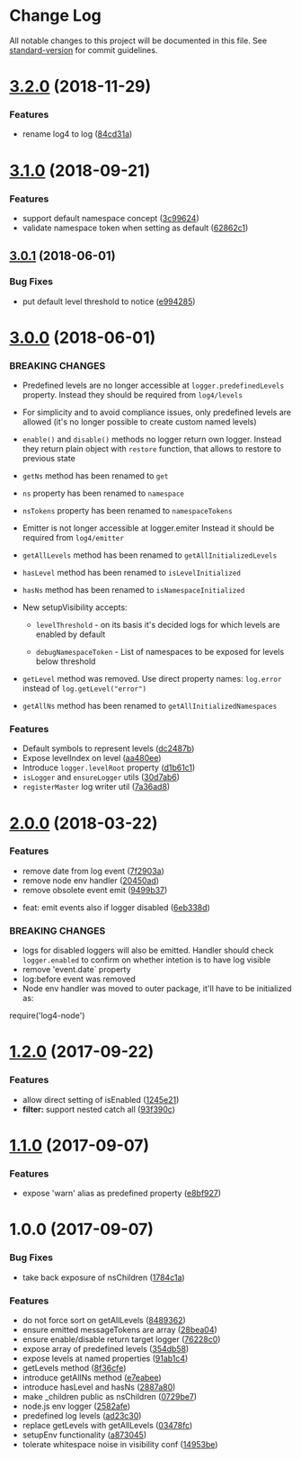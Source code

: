 # Change Log

All notable changes to this project will be documented in this file. See [standard-version](https://github.com/conventional-changelog/standard-version) for commit guidelines.

<a name="3.2.0"></a>
# [3.2.0](https://github.com/medikoo/log/compare/v3.1.0...v3.2.0) (2018-11-29)


### Features

* rename log4 to log ([84cd31a](https://github.com/medikoo/log/commit/84cd31a))



<a name="3.1.0"></a>
# [3.1.0](https://github.com/medikoo/log4/compare/v3.0.1...v3.1.0) (2018-09-21)


### Features

* support default namespace concept ([3c99624](https://github.com/medikoo/log4/commit/3c99624))
* validate namespace token when setting as default ([62862c1](https://github.com/medikoo/log4/commit/62862c1))



<a name="3.0.1"></a>
## [3.0.1](https://github.com/medikoo/log4/compare/v3.0.0...v3.0.1) (2018-06-01)


### Bug Fixes

* put default level threshold to notice ([e994285](https://github.com/medikoo/log4/commit/e994285))



<a name="3.0.0"></a>

# [3.0.0](https://github.com/medikoo/log4/compare/v2.0.0...v3.0.0) (2018-06-01)

### BREAKING CHANGES

*   Predefined levels are no longer accessible at `logger.predefinedLevels` property.
    Instead they should be required from `log4/levels`
*   For simplicity and to avoid compliance issues,
    only predefined levels are allowed (it's no
    longer possible to create custom named levels)
*   `enable()` and `disable()` methods no logger return own logger.
    Instead they return plain object with `restore` function, that allows to restore to previous state
*   `getNs` method has been renamed to
    `get`
*   `ns` property has been renamed to
    `namespace`
*   `nsTokens` property has been renamed to
    `namespaceTokens`
*   Emitter is not longer accessible at logger.emiter
    Instead it should be required from `log4/emitter`
*   `getAllLevels` method has been renamed to
    `getAllInitializedLevels`
*   `hasLevel` method has been renamed to
    `isLevelInitialized`
*   `hasNs` method has been renamed to
    `isNamespaceInitialized`
*   New setupVisibility accepts:

    *   `levelThreshold` - on its basis it's decided logs for which levels are
        enabled by default

    *   `debugNamespaceToken` - List of namespaces to be exposed for
        levels below threshold

*   `getLevel` method was removed. Use direct property names:
    `log.error` instead of `log.getLevel("error")`
*   `getAllNs` method has been renamed to
    `getAllInitializedNamespaces`

### Features

*   Default symbols to represent levels ([dc2487b](https://github.com/medikoo/log4/commit/dc2487b))
*   Expose levelIndex on level ([aa480ee](https://github.com/medikoo/log4/commit/aa480ee))
*   Introduce `logger.levelRoot` property ([d1b61c1](https://github.com/medikoo/log4/commit/d1b61c1))
*   `isLogger` and `ensureLogger` utils ([30d7ab6](https://github.com/medikoo/log4/commit/30d7ab6))
*   `registerMaster` log writer util ([7a36ad8](https://github.com/medikoo/log4/commit/7a36ad8))

<a name="2.0.0"></a>

# [2.0.0](https://github.com/medikoo/log4/compare/v1.2.0...v2.0.0) (2018-03-22)

### Features

*   remove date from log event ([7f2903a](https://github.com/medikoo/log4/commit/7f2903a))
*   remove node env handler ([20450ad](https://github.com/medikoo/log4/commit/20450ad))
*   remove obsolete event emit ([9499b37](https://github.com/medikoo/log4/commit/9499b37))

-   feat: emit events also if logger disabled ([6eb338d](https://github.com/medikoo/log4/commit/6eb338d))

### BREAKING CHANGES

*   logs for disabled loggers will also be emitted.
    Handler should check `logger.enabled` to confirm on whether
    intetion is to have log visible
*   remove 'event.date` property
*   log:before event was removed
*   Node env handler was moved to outer package,
    it'll have to be initialized as:

require('log4-node')

<a name="1.2.0"></a>

# [1.2.0](https://github.com/medikoo/log4/compare/v1.1.0...v1.2.0) (2017-09-22)

### Features

*   allow direct setting of isEnabled ([1245e21](https://github.com/medikoo/log4/commit/1245e21))
*   **filter:** support nested catch all ([93f390c](https://github.com/medikoo/log4/commit/93f390c))

<a name="1.1.0"></a>

# [1.1.0](https://github.com/medikoo/log4/compare/v1.0.0...v1.1.0) (2017-09-07)

### Features

*   expose 'warn' alias as predefined property ([e8bf927](https://github.com/medikoo/log4/commit/e8bf927))

<a name="1.0.0"></a>

# 1.0.0 (2017-09-07)

### Bug Fixes

*   take back exposure of nsChildren ([1784c1a](https://github.com/medikoo/log4/commit/1784c1a))

### Features

*   do not force sort on getAllLevels ([8489362](https://github.com/medikoo/log4/commit/8489362))
*   ensure emitted messageTokens are array ([28bea04](https://github.com/medikoo/log4/commit/28bea04))
*   ensure enable/disable return target logger ([76228c0](https://github.com/medikoo/log4/commit/76228c0))
*   expose array of predefined levels ([354db58](https://github.com/medikoo/log4/commit/354db58))
*   expose levels at named properties ([91ab1c4](https://github.com/medikoo/log4/commit/91ab1c4))
*   getLevels method ([8f36cfe](https://github.com/medikoo/log4/commit/8f36cfe))
*   introduce getAllNs method ([e7eabee](https://github.com/medikoo/log4/commit/e7eabee))
*   introduce hasLevel and hasNs ([2887a80](https://github.com/medikoo/log4/commit/2887a80))
*   make \_children public as nsChildren ([0729be7](https://github.com/medikoo/log4/commit/0729be7))
*   node.js env logger ([2582afe](https://github.com/medikoo/log4/commit/2582afe))
*   predefined log levels ([ad23c30](https://github.com/medikoo/log4/commit/ad23c30))
*   replace getLevels with getAllLevels ([03478fc](https://github.com/medikoo/log4/commit/03478fc))
*   setupEnv functionality ([a873045](https://github.com/medikoo/log4/commit/a873045))
*   tolerate whitespace noise in visibility conf ([14953be](https://github.com/medikoo/log4/commit/14953be))
